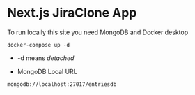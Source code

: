 # Next.js JiraClone App

To run locally this site you need MongoDB and Docker desktop

```
docker-compose up -d
```

- -d means _detached_

* MongoDB Local URL

```
mongodb://localhost:27017/entriesdb
```
